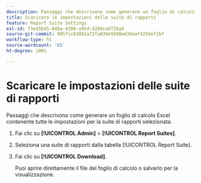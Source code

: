 ```yaml
---
description: Passaggi che descrivono come generare un foglio di calcolo Excel contenente tutte le impostazioni per la suite di rapporti selezionata.
title: Scaricare le impostazioni delle suite di rapporti
feature: Report Suite Settings
exl-id: f3e45bd5-048a-4200-a95d-4284cad72bad
source-git-commit: 9057cc83881a72fa039e9398ed3daaf4259ef2bf
workflow-type: ht
source-wordcount: '65'
ht-degree: 100%

---
```


# Scaricare le impostazioni delle suite di rapporti

Passaggi che descrivono come generare un foglio di calcolo Excel contenente tutte le impostazioni per la suite di rapporti selezionata.

1. Fai clic su **[!UICONTROL Admin]** > **[!UICONTROL Report Suites]**.
1. Seleziona una suite di rapporti dalla tabella [!UICONTROL Report Suite].
1. Fai clic su **[!UICONTROL Download]**.

   Puoi aprire direttamente il file del foglio di calcolo o salvarlo per la visualizzazione.
